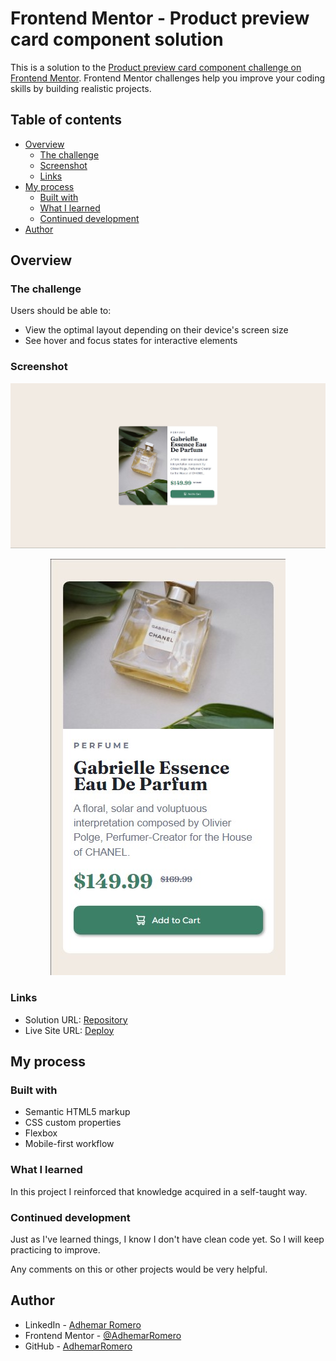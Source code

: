 # Frontend Mentor - Product preview card component solution

This is a solution to the [Product preview card component challenge on Frontend Mentor](https://www.frontendmentor.io/challenges/product-preview-card-component-GO7UmttRfa). Frontend Mentor challenges help you improve your coding skills by building realistic projects. 

## Table of contents

- [Overview](#overview)
  - [The challenge](#the-challenge)
  - [Screenshot](#screenshot)
  - [Links](#links)
- [My process](#my-process)
  - [Built with](#built-with)
  - [What I learned](#what-i-learned)
  - [Continued development](#continued-development)
- [Author](#author)

## Overview

### The challenge

Users should be able to:

- View the optimal layout depending on their device's screen size
- See hover and focus states for interactive elements

### Screenshot

![](./screenshots/desktop.jpg)
<p align="center">
  <img src="./screenshots/mobile.jpg"/>
<p>

### Links

- Solution URL: [Repository](https://your-solution-url.com)
- Live Site URL: [Deploy](https://your-live-site-url.com)

## My process

### Built with

- Semantic HTML5 markup
- CSS custom properties
- Flexbox
- Mobile-first workflow

### What I learned

In this project I reinforced that knowledge acquired in a self-taught way.

### Continued development

Just as I've learned things, I know I don't have clean code yet. So I will keep practicing to improve.

Any comments on this or other projects would be very helpful.

## Author

- LinkedIn - [Adhemar Romero](https://www.linkedin.com/in/adhemar-alessandro-romero-urbina/)
- Frontend Mentor - [@AdhemarRomero](https://www.frontendmentor.io/profile/AdhemarRomero)
- GitHub - [AdhemarRomero](https://github.com/AdhemarRomero)
